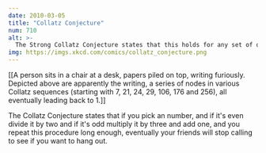 ```yaml
---
date: 2010-03-05
title: "Collatz Conjecture"
num: 710
alt: >-
  The Strong Collatz Conjecture states that this holds for any set of obsessively-hand-applied rules.
img: https://imgs.xkcd.com/comics/collatz_conjecture.png
---
```

[[A person sits in a chair at a desk, papers piled on top, writing furiously. Depicted above are apparently the writing, a series of nodes in various Collatz sequences (starting with 7, 21, 24, 29, 106, 176 and 256), all eventually leading back to 1.]]

The Collatz Conjecture states that if you pick an number, and if it's even divide it by two and if it's odd multiply it by three and add one, and you repeat this procedure long enough, eventually your friends will stop calling to see if you want to hang out.

